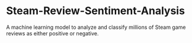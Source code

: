 # Steam-Review-Sentiment-Analysis
A machine learning model to analyze and classify millions of Steam game reviews as either positive or negative.
